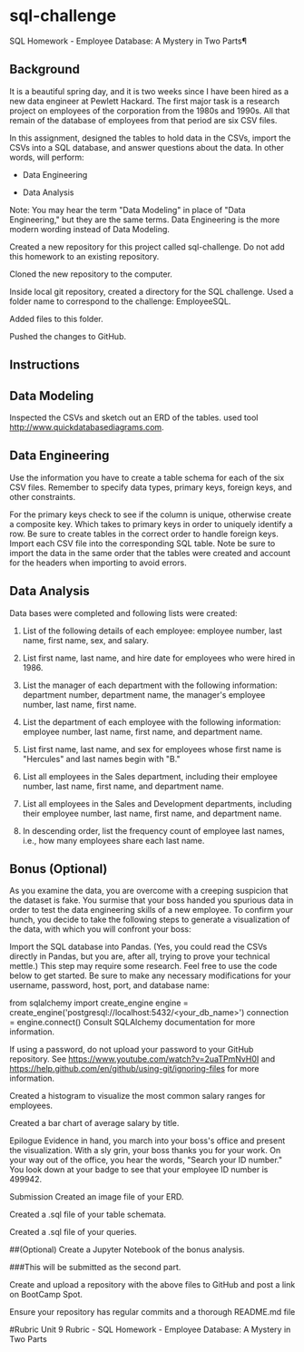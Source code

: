 # sql-challenge

SQL Homework - Employee Database: A Mystery in Two Parts¶


## Background
It is a beautiful spring day, and it is two weeks since I have been hired as a new data engineer at Pewlett Hackard. The first major task is a research project on employees of the corporation from the 1980s and 1990s. All that remain of the database of employees from that period are six CSV files.

In this assignment, designed the tables to hold data in the CSVs, import the CSVs into a SQL database, and answer questions about the data. In other words, will perform:

 -  Data Engineering

 -  Data Analysis

Note: You may hear the term "Data Modeling" in place of "Data Engineering," but they are the same terms. Data Engineering is the more modern wording instead of Data Modeling.


Created a new repository for this project called sql-challenge. Do not add this homework to an existing repository.

Cloned the new repository to the computer.

Inside local git repository, created a directory for the SQL challenge. Used a folder name to correspond to the challenge: EmployeeSQL.

Added files to this folder.

Pushed the changes to GitHub.

## Instructions

## Data Modeling

Inspected the CSVs and sketch out an ERD of the tables. used tool http://www.quickdatabasediagrams.com.

## Data Engineering
Use the information you have to create a table schema for each of the six CSV files. Remember to specify data types, primary keys, foreign keys, and other constraints.

For the primary keys check to see if the column is unique, otherwise create a composite key. Which takes to primary keys in order to uniquely identify a row.
Be sure to create tables in the correct order to handle foreign keys.
Import each CSV file into the corresponding SQL table. Note be sure to import the data in the same order that the tables were created and account for the headers when importing to avoid errors.

## Data Analysis

Data bases were completed and following lists were created:

1. List of the following details of each employee: employee number, last name, first name, sex, and salary.

2. List first name, last name, and hire date for employees who were hired in 1986.

3. List the manager of each department with the following information: department number, department name, the manager's employee number, last name, first name.

4. List the department of each employee with the following information: employee number, last name, first name, and department name.

5. List first name, last name, and sex for employees whose first name is "Hercules" and last names begin with "B."

6. List all employees in the Sales department, including their employee number, last name, first name, and department name.

7. List all employees in the Sales and Development departments, including their employee number, last name, first name, and department name.

8. In descending order, list the frequency count of employee last names, i.e., how many employees share each last name.

## Bonus (Optional)
As you examine the data, you are overcome with a creeping suspicion that the dataset is fake. You surmise that your boss handed you spurious data in order to test the data engineering skills of a new employee. To confirm your hunch, you decide to take the following steps to generate a visualization of the data, with which you will confront your boss:

Import the SQL database into Pandas. (Yes, you could read the CSVs directly in Pandas, but you are, after all, trying to prove your technical mettle.) This step may require some research. Feel free to use the code below to get started. Be sure to make any necessary modifications for your username, password, host, port, and database name:

from sqlalchemy import create_engine
    engine = create_engine('postgresql://localhost:5432/<your_db_name>')
    connection = engine.connect()
    Consult SQLAlchemy documentation for more information.

If using a password, do not upload your password to your GitHub repository. See https://www.youtube.com/watch?v=2uaTPmNvH0I and https://help.github.com/en/github/using-git/ignoring-files for more information.

Created a histogram to visualize the most common salary ranges for employees.

Created a bar chart of average salary by title.

Epilogue
Evidence in hand, you march into your boss's office and present the visualization. With a sly grin, your boss thanks you for your work. On your way out of the office, you hear the words, "Search your ID number." You look down at your badge to see that your employee ID number is 499942.

Submission
  Created an image file of your ERD.

  Created a .sql file of your table schemata.

  Created a .sql file of your queries.

  ##(Optional) Create a Jupyter Notebook of the bonus analysis.
  
  ###This will be submitted as the second part. 

  Create and upload a repository with the above files to GitHub and post a link on BootCamp Spot.

  Ensure your repository has regular commits and a thorough README.md file

#Rubric
Unit 9 Rubric - SQL Homework - Employee Database: A Mystery in Two Parts
